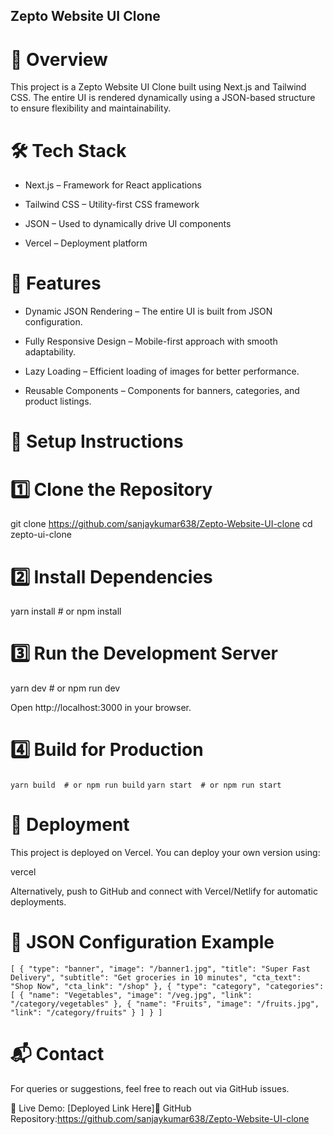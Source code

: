 ## Zepto Website UI Clone ##

# 🚀 Overview

This project is a Zepto Website UI Clone built using Next.js and Tailwind CSS. The entire UI is rendered dynamically using a JSON-based structure to ensure flexibility and maintainability.

# 🛠 Tech Stack

* Next.js – Framework for React applications

* Tailwind CSS – Utility-first CSS framework

* JSON – Used to dynamically drive UI components

* Vercel – Deployment platform

# 🎯 Features

* Dynamic JSON Rendering – The entire UI is built from JSON configuration.

* Fully Responsive Design – Mobile-first approach with smooth adaptability.

* Lazy Loading – Efficient loading of images for better performance.

* Reusable Components – Components for banners, categories, and product listings.

# 🔧 Setup Instructions

# 1️⃣ Clone the Repository

git clone https://github.com/sanjaykumar638/Zepto-Website-UI-clone
cd zepto-ui-clone

# 2️⃣ Install Dependencies

yarn install  # or npm install

# 3️⃣ Run the Development Server

yarn dev  # or npm run dev

Open http://localhost:3000 in your browser.

# 4️⃣ Build for Production

`yarn build  # or npm run build`
`yarn start  # or npm run start`

# 🚀 Deployment

This project is deployed on Vercel. You can deploy your own version using:

vercel

Alternatively, push to GitHub and connect with Vercel/Netlify for automatic deployments.

# 📝 JSON Configuration Example

`[
  {
    "type": "banner",
    "image": "/banner1.jpg",
    "title": "Super Fast Delivery",
    "subtitle": "Get groceries in 10 minutes",
    "cta_text": "Shop Now",
    "cta_link": "/shop"
  },
  {
    "type": "category",
    "categories": [
      { "name": "Vegetables", "image": "/veg.jpg", "link": "/category/vegetables" },
      { "name": "Fruits", "image": "/fruits.jpg", "link": "/category/fruits" }
    ]
  }
]`


# 📬 Contact

For queries or suggestions, feel free to reach out via GitHub issues.

🔗 Live Demo: [Deployed Link Here]🔗 GitHub Repository:https://github.com/sanjaykumar638/Zepto-Website-UI-clone